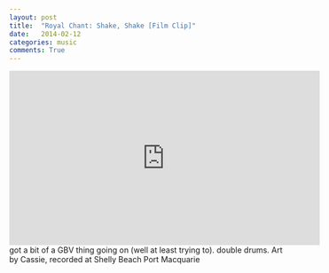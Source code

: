 ```yaml
---
layout: post
title:  "Royal Chant: Shake, Shake [Film Clip]"
date:   2014-02-12
categories: music
comments: True
---
```

<iframe width="560" height="315" src="https://www.youtube.com/embed/gIP8jcGemAY" frameborder="0" allow="accelerometer; autoplay; encrypted-media; gyroscope; picture-in-picture" allowfullscreen></iframe>
got a bit of a GBV thing going on (well at least trying to). double drums. Art by Cassie, recorded at Shelly Beach Port Macquarie

